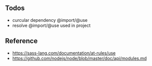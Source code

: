## Todos

* curcular dependency @import/@use
* resolve @import/@use used in project

## Reference
* https://sass-lang.com/documentation/at-rules/use
* https://github.com/nodejs/node/blob/master/doc/api/modules.md
